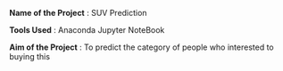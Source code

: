 **Name of the Project** : SUV Prediction

**Tools Used** : Anaconda Jupyter NoteBook

**Aim of the Project** : To predict the category of people who interested to buying this

